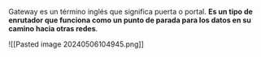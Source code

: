 Gateway es un término inglés que significa puerta o portal. **Es un tipo de enrutador que funciona como un punto de parada para los datos en su camino hacia otras redes**.

![[Pasted image 20240506104945.png]]